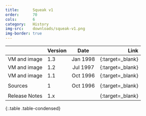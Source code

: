 ```yaml
---
title:      Squeak v1
order:      70
cols:       6
category:   History
img-src:    downloads/squeak-v1.png
img-border: true
---
```


|                   | Version | Date     | Link                                                      |
| ----------------- |:------- |:--------:| ---------------------------------------------------------:|
| VM and image      | 1.3     | Jan 1998 | [<i class="fa fa-download"></i>][13]{:target=_blank}      |
| VM and image      | 1.2     | Jul 1997 | [<i class="fa fa-download"></i>][12]{:target=_blank}      |
| VM and image      | 1.1     | Oct 1996 | [<i class="fa fa-download"></i>][11]{:target=_blank}      |
|                   |         |          |                                                           |
| Sources           | 1       | Oct 1996 | [<i class="fa fa-download"></i>][1s]{:target=_blank}      |
|                   |         |          |                                                           |
| Release Notes     | 1.x     |          | [<i class="fa fa-external-link"></i>][1r]{:target=_blank} |
{:.table .table-condensed}

[13]: http://ftp.squeak.org/1.3/
[12]: http://ftp.squeak.org/1.2/
[11]: http://ftp.squeak.org/1.1/
[1s]: http://ftp.squeak.org/sources_files/SqueakV1.sources.gz
[1r]: http://wiki.squeak.org/squeak/3833
